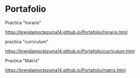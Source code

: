 # Portafolio
Practica "horario"

https://brendamoctezuma14.github.io/Portafolio/horario.html


practica "curriculum"

https://brendamoctezuma14.github.io/Portafolio/curriculum.html


Practica "Matriz"

https://brendamoctezuma14.github.io/Portafolio/matriz.html
